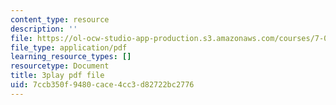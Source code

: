 ```yaml
---
content_type: resource
description: ''
file: https://ol-ocw-studio-app-production.s3.amazonaws.com/courses/7-01sc-fundamentals-of-biology-fall-2011/7ccb350f9480cace4cc3d82722bc2776_QTb6YsxMbBY.pdf
file_type: application/pdf
learning_resource_types: []
resourcetype: Document
title: 3play pdf file
uid: 7ccb350f-9480-cace-4cc3-d82722bc2776
---
```

